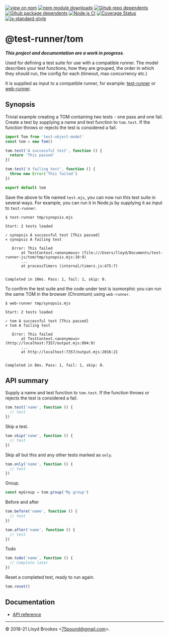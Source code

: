 [![view on npm](https://badgen.net/npm/v/@test-runner/tom)](https://www.npmjs.org/package/@test-runner/tom)
[![npm module downloads](https://badgen.net/npm/dt/@test-runner/tom)](https://www.npmjs.org/package/@test-runner/tom)
[![Gihub repo dependents](https://badgen.net/github/dependents-repo/test-runner-js/tom)](https://github.com/test-runner-js/tom/network/dependents?dependent_type=REPOSITORY)
[![Gihub package dependents](https://badgen.net/github/dependents-pkg/test-runner-js/tom)](https://github.com/test-runner-js/tom/network/dependents?dependent_type=PACKAGE)
[![Node.js CI](https://github.com/test-runner-js/tom/actions/workflows/node.js.yml/badge.svg)](https://github.com/test-runner-js/tom/actions/workflows/node.js.yml)
[![Coverage Status](https://coveralls.io/repos/github/test-runner-js/tom/badge.svg)](https://coveralls.io/github/test-runner-js/tom)
[![js-standard-style](https://img.shields.io/badge/code%20style-standard-brightgreen.svg)](https://github.com/feross/standard)

# @test-runner/tom

***This project and documentation are a work in progress***.

Used for defining a test suite for use with a compatible runner. The model describes your test functions, how they are grouped, the order in which they should run, the config for each (timeout, max concurrency etc.)

It is supplied as input to a compatible runner, for example: [test-runner](https://github.com/test-runner-js/cli) or [web-runner](https://github.com/test-runner-js/web-runner).

## Synopsis

Trivial example creating a TOM containing two tests - one pass and one fail. Create a test by supplying a name and test function to `tom.test`. If the function throws or rejects the test is considered a fail.

```js
import Tom from 'test-object-model'
const tom = new Tom()

tom.test('A successful test', function () {
  return 'This passed'
})

tom.test('A failing test', function () {
  throw new Error('This failed')
})

export default tom
```

Save the above to file named `test.mjs`, you can now run this test suite in several ways. For example, you can run it in Node.js by supplying it as input to `test-runner`.

```
$ test-runner tmp/synopsis.mjs

Start: 2 tests loaded

✓ synopsis A successful test [This passed]
⨯ synopsis A failing test

   Error: This failed
       at TestContext.<anonymous> (file:///Users/lloyd/Documents/test-runner-js/tom/tmp/synopsis.mjs:10:9)
       ...
       at processTimers (internal/timers.js:475:7)


Completed in 10ms. Pass: 1, fail: 1, skip: 0.
```

To confirm the test suite and the code under test is isomorphic you can run the same TOM in the browser (Chromium) using `web-runner`.

```
$ web-runner tmp/synopsis.mjs

Start: 2 tests loaded

✓ tom A successful test [This passed]
⨯ tom A failing test

   Error: This failed
       at TestContext.<anonymous> (http://localhost:7357/output.mjs:894:9)
       ...
       at http://localhost:7357/output.mjs:2016:21


Completed in 8ms. Pass: 1, fail: 1, skip: 0.
```

## API summary

Supply a name and test function to `tom.test`. If the function throws or rejects the test is considered a fail.

```js
tom.test('name', function () {
  // test
})
```

Skip a test.

```js
tom.skip('name', function () {
  // test
})
```

Skip all but this and any other tests marked as `only`.

```js
tom.only('name', function () {
  // test
})
```

Group.

```js
const myGroup = tom.group('My group')
```

Before and after

```js
tom.before('name', function () {
  // test
})

tom.after('name', function () {
  // test
})

```

Todo

```js
tom.todo('name', function () {
  // Complete later
})
```

Reset a completed test, ready to run again.

```js
tom.reset()
```


## Documentation

* [API reference](https://github.com/test-runner-js/tom/blob/master/docs/API.md)

* * *

&copy; 2018-21 Lloyd Brookes \<75pound@gmail.com\>.

